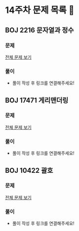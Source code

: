 # 14주차 문제 목록 📝

## BOJ 2216 문자열과 정수
### 문제
[전체 문제 보기](https://www.acmicpc.net/problem/2216)
### 풀이
- 풀이 작성 후 링크를 연결해주세요!  

## BOJ 17471 게리맨더링
### 문제
[전체 문제 보기](https://www.acmicpc.net/problem/17471)
### 풀이
- 풀이 작성 후 링크를 연결해주세요!  

## BOJ 10422 괄호
### 문제
[전체 문제 보기](https://www.acmicpc.net/problem/10422)
### 풀이
- 풀이 작성 후 링크를 연결해주세요!  
